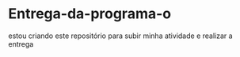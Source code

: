 # Entrega-da-programa-o
estou criando este repositório para  subir minha atividade e realizar a entrega
